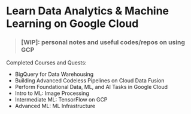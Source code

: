# Learn Data Analytics & Machine Learning on Google Cloud 


> ### [WIP]: personal notes and useful codes/repos on using GCP

Completed Courses and Quests:

* BigQuery for Data Warehousing
* Building Advanced Codeless Pipelines on Cloud Data Fusion
* Perform Foundational Data, ML, and AI Tasks in Google Cloud
* Intro to ML: Image Processing
* Intermediate ML: TensorFlow on GCP
* Advanced ML: ML Infrastructure
